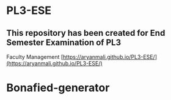 # PL3-ESE
## This repository has been created for End Semester Examination of PL3

Faculty Management
[https://aryanmali.github.io/PL3-ESE/](https://aryanmali.github.io/PL3-ESE/)
# Bonafied-generator
